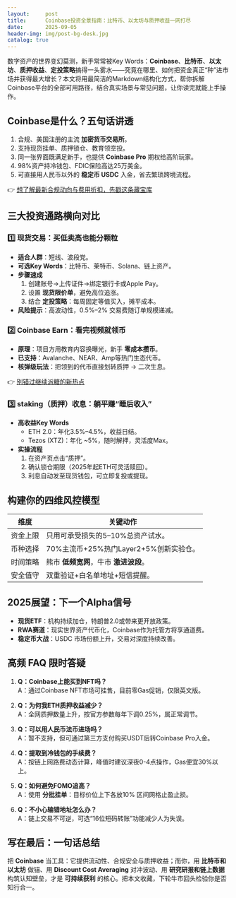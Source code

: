 ```yaml
---
layout:     post
title:      Coinbase投资全景指南：比特币、以太坊与质押收益一网打尽
date:       2025-09-05
header-img: img/post-bg-desk.jpg
catalog: true
---
```


数字资产的世界变幻莫测，新手常常被Key Words：**Coinbase**、**比特币**、**以太坊**、**质押收益**、**定投策略**搞得一头雾水——究竟在哪里、如何把资金真正“种”进市场并获得最大增长？本文将用最简洁的Markdown结构化方式，帮你拆解Coinbase平台的全部可用路径，结合真实场景与常见问题，让你读完就能上手操作。

## Coinbase是什么？五句话讲透

1. 合规、美国注册的主流 **加密货币交易所**。  
2. 支持现货挂单、质押锁仓、教育领空投。  
3. 同一张界面既满足新手，也提供 **Coinbase Pro** 期权给高阶玩家。  
4. 98%资产持冷钱包、FDIC保险高达25万美金。  
5. 可直接用人民币以外的 **稳定币 USDC** 入金，省去繁琐跨境流程。  

👉 [想了解最新合规动向与费用折扣，先戳这条藏宝库](https://okxdog.com/)

## 三大投资通路横向对比

### 1️⃣ 现货交易：买低卖高也能分颗粒

- **适合人群**：短线、波段党。  
- **可选Key Words**：比特币、莱特币、Solana、链上资产。  
- **步骤速成**  
  1. 创建账号→上传证件→绑定银行卡或Apple Pay。  
  2. 设置 **现货限价单**，避免高位追涨。  
  3. 结合 **定投策略**：每周固定等值买入，摊平成本。  
- **风险提示**：高波动性，0.5%–2% 交易费随订单规模递减。

### 2️⃣ Coinbase Earn：看完视频就领币

- **原理**：项目方用教育内容换曝光，新手 **零成本攒币**。  
- **已支持**：Avalanche、NEAR、Amp等热门生态代币。  
- **核弹级玩法**：把领到的代币直接划转质押 → 二次生息。  

👉 [别错过继续派糖的新热点](https://okxdog.com/)

### 3️⃣  staking（质押）收息：躺平赚“睡后收入”

- **高收益Key Words**  
  - ETH 2.0：年化3.5%–4.5%，收益日结。  
  - Tezos (XTZ)：年化 ~5%，随时解押，灵活度Max。  
- **实操流程**  
  1. 在资产页点击“质押”。  
  2. 确认锁仓期限（2025年起ETH可灵活赎回）。  
  3. 利息自动发至现货钱包，可立即复投或提现。

## 构建你的四维风控模型

| 维度 | 关键动作 |
|------|----------|
| 资金上限 | 只用可承受损失的5–10%总资产试水。 |
| 币种选择 | 70%主流币+25%热门Layer2+5%创新实验仓。 |
| 时间策略 | 熊市 **低频宽网**，牛市 **激进波段**。 |
| 安全值守 | 双重验证+白名单地址+短信提醒。 |

## 2025展望：下一个Alpha信号

- **现货ETF**：机构持续加仓，特朗普2.0或带来更开放政策。  
- **RWA赛道**：现实世界资产代币化，Coinbase作为托管方将享通道费。  
- **稳定币大战**：USDC 市场份额上升，交易对深度持续改善。  

## 高频 FAQ 限时答疑

1. **Q：Coinbase上能买到NFT吗？**  
   A：通过Coinbase NFT市场可挂售，目前零Gas促销，仅限英文版。

2. **Q：为何我ETH质押收益减少？**  
   A：全网质押数量上升，按官方参数每年下调0.25%，属正常调节。

3. **Q：可以用人民币法币进场吗？**  
   A：暂不支持，但可通过第三方支付购买USDT后转Coinbase Pro入金。

4. **Q：提取到冷钱包的手续费？**  
   A：按链上网路费动态计算，峰值时建议深夜0-4点操作，Gas便宜30%以上。

5. **Q：如何避免FOMO追高？**  
   A：使用 **分批挂单**：目标价位上下各放10% 区间网格止盈止损。

6. **Q：不小心输错地址怎么办？**  
   A：链上交易不可逆，可选“16位短码转账”功能减少人为失误。

## 写在最后：一句话总结

把 **Coinbase** 当工具：它提供流动性、合规安全与质押收益；而你，用 **比特币和以太坊** 做锚、用 **Discount Cost Averaging** 对冲波动、用 **研究研报和链上数据** 构筑认知壁垒，才是 **可持续获利** 的核心。把本文收藏，下轮牛市回头检验你是否知行合一。